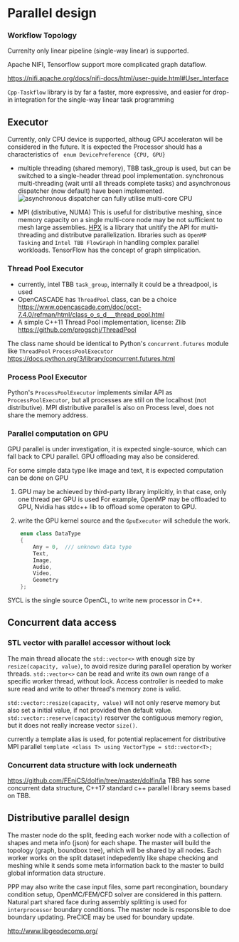 # Parallel design

### Workflow Topology

Currenlty only linear pipeline (single-way linear) is supported. 

Apache NIFI,  Tensorflow support more complicated graph dataflow. 

https://nifi.apache.org/docs/nifi-docs/html/user-guide.html#User_Interface

`Cpp-Taskflow` library is by far a faster, more expressive, and easier for drop-in integration for the single-way linear task programming 

## Executor
Currently, only CPU device is supported, althoug GPU acceleraton will be considered in the future.  It is expected the Processor should has a characteristics of  ` enum DevicePreference {CPU, GPU}`

+ multiple threading (shared memory), TBB task_group is used, but can be switched to a single-header thread pool implementation.
  synchronous multi-threading (wait until all threads complete tasks) and asynchronous dispatcher (now default) have been implemented.
  ![asynchronous dispatcher can fully utilise multi-core CPU](./PPP_asyn_multiple_threading.png)

+ MPI (distributive, NUMA)
  This is useful for distributive meshing, since memory capacity on a single multi-core node may be not sufficient to mesh large assemblies.
  [HPX](https://github.com/STEllAR-GROUP/hpx) is a library that unitify the API for multi-threading and distributve parallelization.
  libraries such as `OpenMP Tasking` and `Intel TBB FlowGraph` in handling complex parallel workloads. TensorFlow has the concept of graph simplication. 

### Thread Pool Executor
+ currently, intel TBB `task_group`, internally it could be a threadpool, is used
+ OpenCASCADE has `ThreadPool` class, can be a choice
  <https://www.opencascade.com/doc/occt-7.4.0/refman/html/class_o_s_d___thread_pool.html>
+ A simple C++11 Thread Pool implementation, license: Zlib
  <https://github.com/progschj/ThreadPool>

The class name should be identical to Python's `concurrent.futures` module like `ThreadPool`  `ProcessPoolExecutor`
https://docs.python.org/3/library/concurrent.futures.html

### Process Pool Executor

Python's `ProcessPoolExecutor` implements similar API as  `ProcessPoolExecutor`, but all processes are still on the localhost (not distributive). 
MPI distributive parallel is also on Process level, does not share the memory address.

### Parallel computation on GPU

GPU parallel is under investigation, it is expected single-source, which can fall back to CPU parallel.
GPU offloading may also be considered.

For some simple data type like image and text, it is expected computation can be done on GPU
1. GPU may be achieved by third-party library implicitly, in that case, only one thread per GPU is used
  For example, OpenMP may be offloaded to GPU, Nvidia has stdc++ lib to offload some operaton to GPU.

2. write the GPU kernel source and the `GpuExecutor` will schedule the work.

```cpp
    enum class DataType
    {
        Any = 0,  /// unknown data type
        Text,
        Image,
        Audio,
        Video,
        Geometry
    };
```
SYCL is the single source OpenCL, to write new processor in C++.

## Concurrent data access

### STL vector with parallel accessor without lock
The main thread allocate the `std::vector<>` with enough size by `resize(capacity, value)`, to avoid resize during parallel operation by worker threads.
`std::vector<>` can be read and write its own own range of a specific worker thread, without lock. Access controller is needed to make sure read and write to other thread's memory zone is valid.

`std::vector::resize(capacity, value)` will not only reserve memory but also set a initial value, if not provided then default value.
`std::vector::reserve(capacity)` reserver the contiguous memory region, but it does not really increase vector `size()`. 

 currently a template alias is used, for potential replacement for distributive  MPI parallel 
  `template <class T> using VectorType = std::vector<T>;`

### Concurrent data structure with lock underneath
<https://github.com/FEniCS/dolfin/tree/master/dolfin/la>
TBB has some concurrent data structure, C++17 standard c++ parallel library seems based on TBB.


## Distributive parallel design

The master node do the split, feeding each worker node with a collection of shapes and meta info (json) for each shape. The master will build the topology (graph, boundbox tree), which will be shared by all nodes.
Each worker works on the split dataset indepedently like shape checking and meshing  while it sends some meta information back to the master to build global information data structure.  

PPP may also write the case input files, some part recongination, boundary condition setup,  OpenMC/FEM/CFD solver are considered in this pattern. 
Natural part shared face during assembly splitting is used for `interprocessor` boundary conditions. The master node is responsible to doe boundary updating.  PreCICE may be used for boundary update. 

http://www.libgeodecomp.org/
